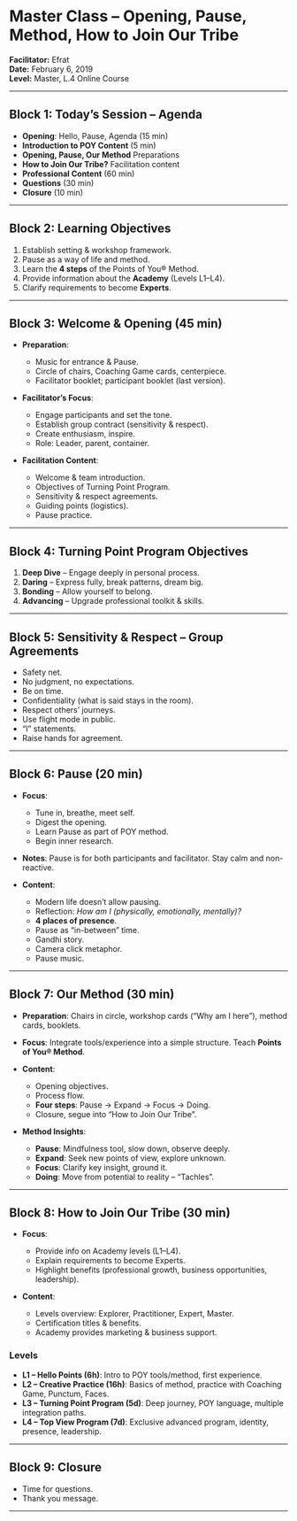 # Master Class – Opening, Pause, Method, How to Join Our Tribe  
**Facilitator:** Efrat  
**Date:** February 6, 2019  
**Level:** Master, L.4 Online Course  

---

## Block 1: Today’s Session – Agenda
- **Opening**: Hello, Pause, Agenda (15 min)  
- **Introduction to POY Content** (5 min)  
- **Opening, Pause, Our Method** Preparations  
- **How to Join Our Tribe?** Facilitation content  
- **Professional Content** (60 min)  
- **Questions** (30 min)  
- **Closure** (10 min)  

---

## Block 2: Learning Objectives
1. Establish setting & workshop framework.  
2. Pause as a way of life and method.  
3. Learn the **4 steps** of the Points of You® Method.  
4. Provide information about the **Academy** (Levels L1–L4).  
5. Clarify requirements to become **Experts**.  

---

## Block 3: Welcome & Opening (45 min)
- **Preparation**:  
  - Music for entrance & Pause.  
  - Circle of chairs, Coaching Game cards, centerpiece.  
  - Facilitator booklet; participant booklet (last version).  

- **Facilitator’s Focus**:  
  - Engage participants and set the tone.  
  - Establish group contract (sensitivity & respect).  
  - Create enthusiasm, inspire.  
  - Role: Leader, parent, container.  

- **Facilitation Content**:  
  - Welcome & team introduction.  
  - Objectives of Turning Point Program.  
  - Sensitivity & respect agreements.  
  - Guiding points (logistics).  
  - Pause practice.  

---

## Block 4: Turning Point Program Objectives
1. **Deep Dive** – Engage deeply in personal process.  
2. **Daring** – Express fully, break patterns, dream big.  
3. **Bonding** – Allow yourself to belong.  
4. **Advancing** – Upgrade professional toolkit & skills.  

---

## Block 5: Sensitivity & Respect – Group Agreements
- Safety net.  
- No judgment, no expectations.  
- Be on time.  
- Confidentiality (what is said stays in the room).  
- Respect others’ journeys.  
- Use flight mode in public.  
- “I” statements.  
- Raise hands for agreement.  

---

## Block 6: Pause (20 min)
- **Focus**:  
  - Tune in, breathe, meet self.  
  - Digest the opening.  
  - Learn Pause as part of POY method.  
  - Begin inner research.  

- **Notes**: Pause is for both participants and facilitator. Stay calm and non-reactive.  

- **Content**:  
  - Modern life doesn’t allow pausing.  
  - Reflection: *How am I (physically, emotionally, mentally)?*  
  - **4 places of presence**.  
  - Pause as “in-between” time.  
  - Gandhi story.  
  - Camera click metaphor.  
  - Pause music.  

---

## Block 7: Our Method (30 min)
- **Preparation**: Chairs in circle, workshop cards (“Why am I here”), method cards, booklets.  
- **Focus**: Integrate tools/experience into a simple structure. Teach **Points of You® Method**.  
- **Content**:  
  - Opening objectives.  
  - Process flow.  
  - **Four steps**: Pause → Expand → Focus → Doing.  
  - Closure, segue into “How to Join Our Tribe”.  

- **Method Insights**:  
  - **Pause**: Mindfulness tool, slow down, observe deeply.  
  - **Expand**: Seek new points of view, explore unknown.  
  - **Focus**: Clarify key insight, ground it.  
  - **Doing**: Move from potential to reality – “Tachles”.  

---

## Block 8: How to Join Our Tribe (30 min)
- **Focus**:  
  - Provide info on Academy levels (L1–L4).  
  - Explain requirements to become Experts.  
  - Highlight benefits (professional growth, business opportunities, leadership).  

- **Content**:  
  - Levels overview: Explorer, Practitioner, Expert, Master.  
  - Certification titles & benefits.  
  - Academy provides marketing & business support.  

### Levels
- **L1 – Hello Points (6h)**: Intro to POY tools/method, first experience.  
- **L2 – Creative Practice (16h)**: Basics of method, practice with Coaching Game, Punctum, Faces.  
- **L3 – Turning Point Program (5d)**: Deep journey, POY language, multiple integration paths.  
- **L4 – Top View Program (7d)**: Exclusive advanced program, identity, presence, leadership.  

---

## Block 9: Closure
- Time for questions.  
- Thank you message.  

---
